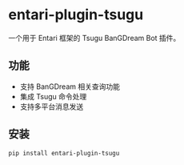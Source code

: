 # entari-plugin-tsugu

一个用于 Entari 框架的 Tsugu BanGDream Bot 插件。

## 功能

- 支持 BanGDream 相关查询功能
- 集成 Tsugu 命令处理
- 支持多平台消息发送

## 安装

```bash
pip install entari-plugin-tsugu
```
